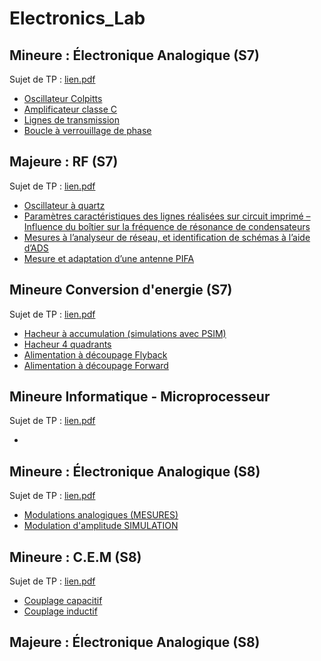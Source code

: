# Electronics_Lab

## Mineure : Électronique Analogique (S7)
Sujet de TP : [lien.pdf](Sujets/S7-Poly-TP-2A-2023-2024.pdf)
- [Oscillateur Colpitts](2G2TP1_WEIDLE_LANFREDI_COLPITTS.pdf)
- [Amplificateur classe C](2G2TP1_WEIDLE_LANFREDI_AmplificateurClasseC.pdf)
- [Lignes de transmission](2G2TP1_WEIDLE_LANFREDI_Ligne_de_Transmission.pdf)
- [Boucle à verrouillage de phase](2G2TP1_WEIDLE_LANFREDI_BOUCLE-A-VERROUILLAGE-DE-PHASE.pdf)

## Majeure : RF (S7)
Sujet de TP : [lien.pdf](Sujets/S7%20Poly%20TP%202A%202023_2024.pdf)
- [Oscillateur à quartz](2G2TP1_WEIDLE_LANFREDI_OscillateurQuartz.pdf)
- [Paramètres caractéristiques des lignes réalisées sur circuit imprimé – Influence du boîtier sur la fréquence de résonance de condensateurs](2G2TP1_WEIDLE_LANFREDI_Paramètres_des_lignes.pdf)
- [Mesures à l’analyseur de réseau, et identification de schémas à l’aide d’ADS](2G2TP1_WEIDLE_LANFREDI_Mesures_analyseur_réseau_et_identification.pdf)
- [Mesure et adaptation d’une antenne PIFA](2G2TP1_WEIDLE_LANFREDI_Antenne_PIFA.pdf)

## Mineure Conversion d'energie (S7)
Sujet de TP : [lien.pdf]()
- [Hacheur à accumulation (simulations avec PSIM)](2G2TP1_WEIDLE_LANFREDI_PSIM.pdf)
- [Hacheur 4 quadrants](2G2TP1_WEIDLE_LANFREDI_H4Q.pdf)
- [Alimentation à découpage Flyback ](2G2TP1_WEIDLE_LANFREDI_FLYBACK.pdf)
- [Alimentation à découpage Forward](2G2TP1_WEIDLE_LANFREDI_FORWARD.pdf)

## Mineure Informatique - Microprocesseur
Sujet de TP : [lien.pdf](Sujets/S7-Poly-TP-2A-2023_2024.pdf)
- []()


## Mineure : Électronique Analogique (S8)
Sujet de TP : [lien.pdf](Sujets/S7-Poly-TP-2A-2023_2024.pdf)
- [Modulations analogiques (MESURES)]()
- [Modulation d'amplitude SIMULATION](2G3TP5_TP2_WEIDLE_LANFREDI_SIMULATION_RFID.pdf)

## Mineure : C.E.M (S8)
Sujet de TP : [lien.pdf](Sujets/S7-Poly-TP-2A-2023_2024.pdf)
- [Couplage capacitif](2G3TP5_TP1_WEIFLE_LANFREDI.pdf)
- [Couplage inductif](2G3TP5_TP2_WEIFLE_LANFREDI.pdf)
## Majeure : Électronique Analogique (S8)


